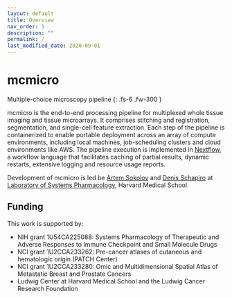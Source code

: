 ```yaml
---
layout: default
title: Overview
nav_order: 1
description: ""
permalink: /
last_modified_date: 2020-09-01
---
```


# mcmicro

Multiple-choice microscopy pipeline
{: .fs-6 .fw-300 }

mcmicro is the end-to-end processing pipeline for multiplexed whole tissue imaging and tissue microarrays. It comprises stitching and registration, segmentation, and single-cell feature extraction. Each step of the pipeline is containerized to enable portable deployment across an array of compute environments, including local machines, job-scheduling clusters and cloud environments like AWS. The pipeline execution is implemented in [Nextflow](https://www.nextflow.io/), a workflow language that facilitates caching of partial results, dynamic restarts, extensive logging and resource usage reports.

Development of mcmicro is led be [Artem Sokolov](https://github.com/ArtemSokolov) and [Denis Schapiro](https://github.com/DenisSch) at [Laboratory of Systems Pharmacology](https://hits.harvard.edu/the-program/laboratory-of-systems-pharmacology/about/), Harvard Medical School.

## Funding

This work is supported by:

* NIH grant 1U54CA225088: Systems Pharmacology of Therapeutic and Adverse Responses to Immune Checkpoint and Small Molecule Drugs
* NCI grant 1U2CCA233262: Pre-cancer atlases of cutaneous and hematologic origin (PATCH Center)
* NCI grant 1U2CCA233280:  Omic and Multidimensional Spatial Atlas of Metastatic Breast and Prostate Cancers
* Ludwig Center at Harvard Medical School and the Ludwig Cancer Research Foundation
